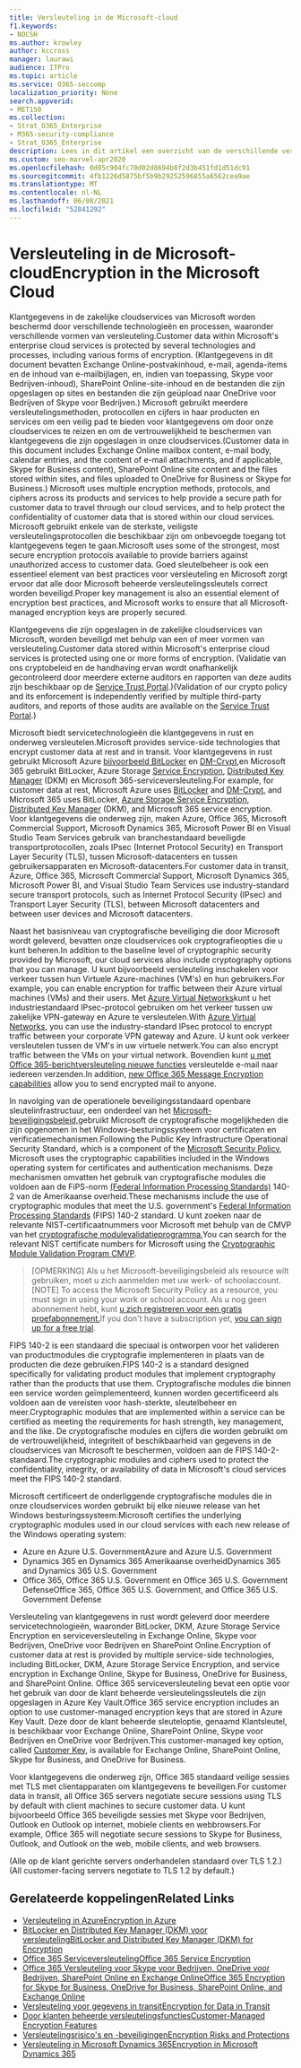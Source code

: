 ```yaml
---
title: Versleuteling in de Microsoft-cloud
f1.keywords:
- NOCSH
ms.author: krowley
author: kccross
manager: laurawi
audience: ITPro
ms.topic: article
ms.service: O365-seccomp
localization_priority: None
search.appverid:
- MET150
ms.collection:
- Strat_O365_Enterprise
- M365-security-compliance
- Strat_O365_Enterprise
description: Lees in dit artikel een overzicht van de verschillende versleutelingsvormen die worden gebruikt om klantgegevens veilig te houden in de Microsoft-cloud.
ms.custom: seo-marvel-apr2020
ms.openlocfilehash: 0d05c904fc70d02d8694b8f2d3b451fd1d51dc91
ms.sourcegitcommit: 4fb1226d5875bf5b9b29252596855a6562cea9ae
ms.translationtype: MT
ms.contentlocale: nl-NL
ms.lasthandoff: 06/08/2021
ms.locfileid: "52841292"
---
```

# <a name="encryption-in-the-microsoft-cloud"></a><span data-ttu-id="63e5c-103">Versleuteling in de Microsoft-cloud</span><span class="sxs-lookup"><span data-stu-id="63e5c-103">Encryption in the Microsoft Cloud</span></span>

<span data-ttu-id="63e5c-104">Klantgegevens in de zakelijke cloudservices van Microsoft worden beschermd door verschillende technologieën en processen, waaronder verschillende vormen van versleuteling.</span><span class="sxs-lookup"><span data-stu-id="63e5c-104">Customer data within Microsoft's enterprise cloud services is protected by several technologies and processes, including various forms of encryption.</span></span> <span data-ttu-id="63e5c-105">(Klantgegevens in dit document bevatten Exchange Online-postvakinhoud, e-mail, agenda-items en de inhoud van e-mailbijlagen, en, indien van toepassing, Skype voor Bedrijven-inhoud), SharePoint Online-site-inhoud en de bestanden die zijn opgeslagen op sites en bestanden die zijn geüpload naar OneDrive voor Bedrijven of Skype voor Bedrijven.) Microsoft gebruikt meerdere versleutelingsmethoden, protocollen en cijfers in haar producten en services om een veilig pad te bieden voor klantgegevens om door onze cloudservices te reizen en om de vertrouwelijkheid te beschermen van klantgegevens die zijn opgeslagen in onze cloudservices.</span><span class="sxs-lookup"><span data-stu-id="63e5c-105">(Customer data in this document includes Exchange Online mailbox content, e-mail body, calendar entries, and the content of e-mail attachments, and if applicable, Skype for Business content), SharePoint Online site content and the files stored within sites, and files uploaded to OneDrive for Business or Skype for Business.) Microsoft uses multiple encryption methods, protocols, and ciphers across its products and services to help provide a secure path for customer data to travel through our cloud services, and to help protect the confidentiality of customer data that is stored within our cloud services.</span></span> <span data-ttu-id="63e5c-106">Microsoft gebruikt enkele van de sterkste, veiligste versleutelingsprotocollen die beschikbaar zijn om onbevoegde toegang tot klantgegevens tegen te gaan.</span><span class="sxs-lookup"><span data-stu-id="63e5c-106">Microsoft uses some of the strongest, most secure encryption protocols available to provide barriers against unauthorized access to customer data.</span></span> <span data-ttu-id="63e5c-107">Goed sleutelbeheer is ook een essentieel element van best practices voor versleuteling en Microsoft zorgt ervoor dat alle door Microsoft beheerde versleutelingssleutels correct worden beveiligd.</span><span class="sxs-lookup"><span data-stu-id="63e5c-107">Proper key management is also an essential element of encryption best practices, and Microsoft works to ensure that all Microsoft-managed encryption keys are properly secured.</span></span>

<span data-ttu-id="63e5c-108">Klantgegevens die zijn opgeslagen in de zakelijke cloudservices van Microsoft, worden beveiligd met behulp van een of meer vormen van versleuteling.</span><span class="sxs-lookup"><span data-stu-id="63e5c-108">Customer data stored within Microsoft's enterprise cloud services is protected using one or more forms of encryption.</span></span> <span data-ttu-id="63e5c-109">(Validatie van ons cryptobeleid en de handhaving ervan wordt onafhankelijk gecontroleerd door meerdere externe auditors en rapporten van deze audits zijn beschikbaar op de [Service Trust Portal](https://aka.ms/stp).)</span><span class="sxs-lookup"><span data-stu-id="63e5c-109">(Validation of our crypto policy and its enforcement is independently verified by multiple third-party auditors, and reports of those audits are available on the [Service Trust Portal](https://aka.ms/stp).)</span></span>

<span data-ttu-id="63e5c-110">Microsoft biedt servicetechnologieën die klantgegevens in rust en onderweg versleutelen.</span><span class="sxs-lookup"><span data-stu-id="63e5c-110">Microsoft provides service-side technologies that encrypt customer data at rest and in transit.</span></span> <span data-ttu-id="63e5c-111">Voor klantgegevens in rust gebruikt Microsoft Azure [bijvoorbeeld BitLocker](/windows/device-security/bitlocker/bitlocker-overview) en [DM-Crypt,](https://en.wikipedia.org/wiki/Dm-crypt)en Microsoft 365 gebruikt BitLocker, Azure Storage [Service Encryption,](/azure/) [Distributed Key Manager](./exchange-online-secures-email-secrets.md) (DKM) en Microsoft 365-serviceversleuteling.</span><span class="sxs-lookup"><span data-stu-id="63e5c-111">For example, for customer data at rest, Microsoft Azure uses [BitLocker](/windows/device-security/bitlocker/bitlocker-overview) and [DM-Crypt](https://en.wikipedia.org/wiki/Dm-crypt), and Microsoft 365 uses BitLocker, [Azure Storage Service Encryption](/azure/), [Distributed Key Manager](./exchange-online-secures-email-secrets.md) (DKM), and Microsoft 365 service encryption.</span></span> <span data-ttu-id="63e5c-112">Voor klantgegevens die onderweg zijn, maken Azure, Office 365, Microsoft Commercial Support, Microsoft Dynamics 365, Microsoft Power BI en Visual Studio Team Services gebruik van branchestandaard beveiligde transportprotocollen, zoals IPsec (Internet Protocol Security) en Transport Layer Security (TLS), tussen Microsoft-datacenters en tussen gebruikersapparaten en Microsoft-datacenters.</span><span class="sxs-lookup"><span data-stu-id="63e5c-112">For customer data in transit, Azure, Office 365, Microsoft Commercial Support, Microsoft Dynamics 365, Microsoft Power BI, and Visual Studio Team Services use industry-standard secure transport protocols, such as Internet Protocol Security (IPsec) and Transport Layer Security (TLS), between Microsoft datacenters and between user devices and Microsoft datacenters.</span></span>

<span data-ttu-id="63e5c-113">Naast het basisniveau van cryptografische beveiliging die door Microsoft wordt geleverd, bevatten onze cloudservices ook cryptografieopties die u kunt beheren.</span><span class="sxs-lookup"><span data-stu-id="63e5c-113">In addition to the baseline level of cryptographic security provided by Microsoft, our cloud services also include cryptography options that you can manage.</span></span> <span data-ttu-id="63e5c-114">U kunt bijvoorbeeld versleuteling inschakelen voor verkeer tussen hun Virtuele Azure-machines (VM's) en hun gebruikers.</span><span class="sxs-lookup"><span data-stu-id="63e5c-114">For example, you can enable encryption for traffic between their Azure virtual machines (VMs) and their users.</span></span> <span data-ttu-id="63e5c-115">Met [Azure Virtual Networks](https://azure.microsoft.com/services/virtual-network/)kunt u het industriestandaard IPsec-protocol gebruiken om het verkeer tussen uw zakelijke VPN-gateway en Azure te versleutelen.</span><span class="sxs-lookup"><span data-stu-id="63e5c-115">With [Azure Virtual Networks](https://azure.microsoft.com/services/virtual-network/), you can use the industry-standard IPsec protocol to encrypt traffic between your corporate VPN gateway and Azure.</span></span> <span data-ttu-id="63e5c-116">U kunt ook verkeer versleutelen tussen de VM's in uw virtuele netwerk.</span><span class="sxs-lookup"><span data-stu-id="63e5c-116">You can also encrypt traffic between the VMs on your virtual network.</span></span> <span data-ttu-id="63e5c-117">Bovendien kunt [u met Office 365-berichtversleuteling nieuwe functies](set-up-new-message-encryption-capabilities.md) versleutelde e-mail naar iedereen verzenden.</span><span class="sxs-lookup"><span data-stu-id="63e5c-117">In addition, [new Office 365 Message Encryption capabilities](set-up-new-message-encryption-capabilities.md) allow you to send encrypted mail to anyone.</span></span>

<span data-ttu-id="63e5c-118">In navolging van de operationele beveiligingsstandaard openbare sleutelinfrastructuur, een onderdeel van het [Microsoft-beveiligingsbeleid,](https://servicetrust.microsoft.com/ViewPage/TrustDocuments?command=Download&downloadType=Document&downloadId=5868ecc8-50b7-4f91-b43f-640e2b99e86e&docTab=6d000410-c9e9-11e7-9a91-892aae8839ad_FAQ%20and%20White%20Papers)gebruikt Microsoft de cryptografische mogelijkheden die zijn opgenomen in het Windows-besturingssysteem voor certificaten en verificatiemechanismen.</span><span class="sxs-lookup"><span data-stu-id="63e5c-118">Following the Public Key Infrastructure Operational Security Standard, which is a component of the [Microsoft Security Policy](https://servicetrust.microsoft.com/ViewPage/TrustDocuments?command=Download&downloadType=Document&downloadId=5868ecc8-50b7-4f91-b43f-640e2b99e86e&docTab=6d000410-c9e9-11e7-9a91-892aae8839ad_FAQ%20and%20White%20Papers), Microsoft uses the cryptographic capabilities included in the Windows operating system for certificates and authentication mechanisms.</span></span> <span data-ttu-id="63e5c-119">Deze mechanismen omvatten het gebruik van cryptografische modules die voldoen aan de FiPS-norm [(Federal Information Processing Standards)](https://csrc.nist.gov/publications/PubsFIPS.html) 140-2 van de Amerikaanse overheid.</span><span class="sxs-lookup"><span data-stu-id="63e5c-119">These mechanisms include the use of cryptographic modules that meet the U.S. government's [Federal Information Processing Standards](https://csrc.nist.gov/publications/PubsFIPS.html) (FIPS) 140-2 standard.</span></span> <span data-ttu-id="63e5c-120">U kunt zoeken naar de relevante NIST-certificaatnummers voor Microsoft met behulp van de CMVP van het [cryptografische modulevalidatieprogramma.](https://csrc.nist.gov/projects/cryptographic-module-validation-program/validated-modules/search)</span><span class="sxs-lookup"><span data-stu-id="63e5c-120">You can search for the relevant NIST certificate numbers for Microsoft using the [Cryptographic Module Validation Program CMVP](https://csrc.nist.gov/projects/cryptographic-module-validation-program/validated-modules/search).</span></span>

> <span data-ttu-id="63e5c-121">[OPMERKING] Als u het Microsoft-beveiligingsbeleid als resource wilt gebruiken, moet u zich aanmelden met uw werk- of schoolaccount.</span><span class="sxs-lookup"><span data-stu-id="63e5c-121">[NOTE] To access the Microsoft Security Policy as a resource, you must sign in using your work or school account.</span></span> <span data-ttu-id="63e5c-122">Als u nog geen abonnement hebt, kunt [u zich registreren voor een gratis proefabonnement.](https://servicetrust.microsoft.com/Home/TrialSubscriptions)</span><span class="sxs-lookup"><span data-stu-id="63e5c-122">If you don't have a subscription yet, [you can sign up for a free trial](https://servicetrust.microsoft.com/Home/TrialSubscriptions).</span></span>

<span data-ttu-id="63e5c-123">FIPS 140-2 is een standaard die speciaal is ontworpen voor het valideren van productmodules die cryptografie implementeren in plaats van de producten die deze gebruiken.</span><span class="sxs-lookup"><span data-stu-id="63e5c-123">FIPS 140-2 is a standard designed specifically for validating product modules that implement cryptography rather than the products that use them.</span></span> <span data-ttu-id="63e5c-124">Cryptografische modules die binnen een service worden geïmplementeerd, kunnen worden gecertificeerd als voldoen aan de vereisten voor hash-sterkte, sleutelbeheer en meer.</span><span class="sxs-lookup"><span data-stu-id="63e5c-124">Cryptographic modules that are implemented within a service can be certified as meeting the requirements for hash strength, key management, and the like.</span></span> <span data-ttu-id="63e5c-125">De cryptografische modules en cijfers die worden gebruikt om de vertrouwelijkheid, integriteit of beschikbaarheid van gegevens in de cloudservices van Microsoft te beschermen, voldoen aan de FIPS 140-2-standaard.</span><span class="sxs-lookup"><span data-stu-id="63e5c-125">The cryptographic modules and ciphers used to protect the confidentiality, integrity, or availability of data in Microsoft's cloud services meet the FIPS 140-2 standard.</span></span>

<span data-ttu-id="63e5c-126">Microsoft certificeert de onderliggende cryptografische modules die in onze cloudservices worden gebruikt bij elke nieuwe release van het Windows besturingssysteem:</span><span class="sxs-lookup"><span data-stu-id="63e5c-126">Microsoft certifies the underlying cryptographic modules used in our cloud services with each new release of the Windows operating system:</span></span>

- <span data-ttu-id="63e5c-127">Azure en Azure U.S. Government</span><span class="sxs-lookup"><span data-stu-id="63e5c-127">Azure and Azure U.S. Government</span></span>
- <span data-ttu-id="63e5c-128">Dynamics 365 en Dynamics 365 Amerikaanse overheid</span><span class="sxs-lookup"><span data-stu-id="63e5c-128">Dynamics 365 and Dynamics 365 U.S. Government</span></span>
- <span data-ttu-id="63e5c-129">Office 365, Office 365 U.S. Government en Office 365 U.S. Government Defense</span><span class="sxs-lookup"><span data-stu-id="63e5c-129">Office 365, Office 365 U.S. Government, and Office 365 U.S. Government Defense</span></span>

<span data-ttu-id="63e5c-130">Versleuteling van klantgegevens in rust wordt geleverd door meerdere servicetechnologieën, waaronder BitLocker, DKM, Azure Storage Service Encryption en serviceversleuteling in Exchange Online, Skype voor Bedrijven, OneDrive voor Bedrijven en SharePoint Online.</span><span class="sxs-lookup"><span data-stu-id="63e5c-130">Encryption of customer data at rest is provided by multiple service-side technologies, including BitLocker, DKM, Azure Storage Service Encryption, and service encryption in Exchange Online, Skype for Business, OneDrive for Business, and SharePoint Online.</span></span> <span data-ttu-id="63e5c-131">Office 365 serviceversleuteling bevat een optie voor het gebruik van door de klant beheerde versleutelingssleutels die zijn opgeslagen in Azure Key Vault.</span><span class="sxs-lookup"><span data-stu-id="63e5c-131">Office 365 service encryption includes an option to use customer-managed encryption keys that are stored in Azure Key Vault.</span></span> <span data-ttu-id="63e5c-132">Deze door de klant [](./customer-key-overview.md)beheerde sleuteloptie, genaamd Klantsleutel, is beschikbaar voor Exchange Online, SharePoint Online, Skype voor Bedrijven en OneDrive voor Bedrijven.</span><span class="sxs-lookup"><span data-stu-id="63e5c-132">This customer-managed key option, called [Customer Key](./customer-key-overview.md), is available for Exchange Online, SharePoint Online, Skype for Business, and OneDrive for Business.</span></span>

<span data-ttu-id="63e5c-133">Voor klantgegevens die onderweg zijn, Office 365 standaard veilige sessies met TLS met clientapparaten om klantgegevens te beveiligen.</span><span class="sxs-lookup"><span data-stu-id="63e5c-133">For customer data in transit, all Office 365 servers negotiate secure sessions using TLS by default with client machines to secure customer data.</span></span> <span data-ttu-id="63e5c-134">U kunt bijvoorbeeld Office 365 beveiligde sessies met Skype voor Bedrijven, Outlook en Outlook op internet, mobiele clients en webbrowsers.</span><span class="sxs-lookup"><span data-stu-id="63e5c-134">For example, Office 365 will negotiate secure sessions to Skype for Business, Outlook, and Outlook on the web, mobile clients, and web browsers.</span></span>

<span data-ttu-id="63e5c-135">(Alle op de klant gerichte servers onderhandelen standaard over TLS 1.2.)</span><span class="sxs-lookup"><span data-stu-id="63e5c-135">(All customer-facing servers negotiate to TLS 1.2 by default.)</span></span>

## <a name="related-links"></a><span data-ttu-id="63e5c-136">Gerelateerde koppelingen</span><span class="sxs-lookup"><span data-stu-id="63e5c-136">Related Links</span></span>

- [<span data-ttu-id="63e5c-137">Versleuteling in Azure</span><span class="sxs-lookup"><span data-stu-id="63e5c-137">Encryption in Azure</span></span>](office-365-azure-encryption.md)
- [<span data-ttu-id="63e5c-138">BitLocker en Distributed Key Manager (DKM) voor versleuteling</span><span class="sxs-lookup"><span data-stu-id="63e5c-138">BitLocker and Distributed Key Manager (DKM) for Encryption</span></span>](office-365-bitlocker-and-distributed-key-manager-for-encryption.md)
- [<span data-ttu-id="63e5c-139">Office 365 Serviceversleuteling</span><span class="sxs-lookup"><span data-stu-id="63e5c-139">Office 365 Service Encryption</span></span>](office-365-service-encryption.md)
- [<span data-ttu-id="63e5c-140">Office 365 Versleuteling voor Skype voor Bedrijven, OneDrive voor Bedrijven, SharePoint Online en Exchange Online</span><span class="sxs-lookup"><span data-stu-id="63e5c-140">Office 365 Encryption for Skype for Business, OneDrive for Business, SharePoint Online, and Exchange Online</span></span>](/compliance/assurance/assurance-encryption-for-microsoft-365-services) 
- [<span data-ttu-id="63e5c-141">Versleuteling voor gegevens in transit</span><span class="sxs-lookup"><span data-stu-id="63e5c-141">Encryption for Data in Transit</span></span>](/compliance/assurance/assurance-encryption-in-transit)
- [<span data-ttu-id="63e5c-142">Door klanten beheerde versleutelingsfuncties</span><span class="sxs-lookup"><span data-stu-id="63e5c-142">Customer-Managed Encryption Features</span></span>](office-365-customer-managed-encryption-features.md)
- [<span data-ttu-id="63e5c-143">Versleutelingsrisico's en -beveiligingen</span><span class="sxs-lookup"><span data-stu-id="63e5c-143">Encryption Risks and Protections</span></span>](office-365-encryption-risks-and-protections.md)
- [<span data-ttu-id="63e5c-144">Versleuteling in Microsoft Dynamics 365</span><span class="sxs-lookup"><span data-stu-id="63e5c-144">Encryption in Microsoft Dynamics 365</span></span>](office-365-encryption-in-microsoft-dynamics-365.md)